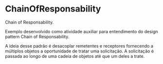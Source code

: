 # ChainOfResponsability
Chain of Responsability.

Exemplo desenvolvido como atividade auxiliar para entendimento do design pattern Chain of Responsability.

A ideia desse padrão é desacoplar remetentes e receptores fornecendo a múltiplos objetos a oportunidade de tratar uma solicitação. 
A solicitação é passada ao longo de uma cadeia de objetos até que um deles a trate.

